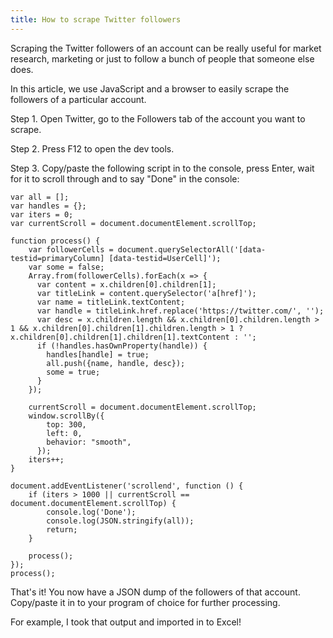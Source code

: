 ```yaml
---
title: How to scrape Twitter followers
---
```


Scraping the Twitter followers of an account can be really useful for market research, marketing or just to follow a bunch of people that someone else does.

In this article, we use JavaScript and a browser to easily scrape the followers of a particular account.

Step 1. Open Twitter, go to the Followers tab of the account you want to scrape.

Step 2. Press F12 to open the dev tools.

Step 3. Copy/paste the following script in to the console, press Enter, wait for it to scroll through and to say "Done" in the console:

```
var all = [];
var handles = {};
var iters = 0;
var currentScroll = document.documentElement.scrollTop;
  
function process() {
    var followerCells = document.querySelectorAll('[data-testid=primaryColumn] [data-testid=UserCell]'); 
    var some = false;
    Array.from(followerCells).forEach(x => {
      var content = x.children[0].children[1];
      var titleLink = content.querySelector('a[href]');
      var name = titleLink.textContent;
      var handle = titleLink.href.replace('https://twitter.com/', '');
      var desc = x.children.length && x.children[0].children.length > 1 && x.children[0].children[1].children.length > 1 ? x.children[0].children[1].children[1].textContent : '';
      if (!handles.hasOwnProperty(handle)) {
        handles[handle] = true;
        all.push({name, handle, desc});
        some = true;
      }
    });

    currentScroll = document.documentElement.scrollTop;
    window.scrollBy({
        top: 300,
        left: 0,
        behavior: "smooth",
      });
    iters++;
}

document.addEventListener('scrollend', function () {
    if (iters > 1000 || currentScroll == document.documentElement.scrollTop) {
        console.log('Done');
        console.log(JSON.stringify(all));
        return;
    }

    process();
});
process();
```

That's it! You now have a JSON dump of the followers of that account. Copy/paste it in to your program of choice for further processing.

For example, I took that output and imported in to Excel!
